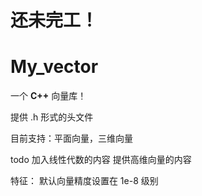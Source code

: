 


# 还未完工！


# My_vector

一个 **C++** 向量库！

提供 .h 形式的头文件

目前支持：平面向量，三维向量

todo
加入线性代数的内容
提供高维向量的内容

特征：
默认向量精度设置在 1e-8 级别
